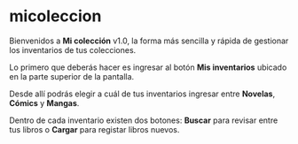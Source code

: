 # micoleccion

Bienvenidos a <b>Mi colección</b> v1.0, la forma más sencilla y rápida de gestionar los inventarios de tus colecciones. 

Lo primero que deberás hacer es ingresar al botón <b>Mis inventarios</b> ubicado en la parte superior de la pantalla.
  
Desde allí podrás elegir a cuál de tus inventarios ingresar entre <b>Novelas</b>, <b>Cómics</b> y <b>Mangas</b>.

Dentro de cada inventario existen dos botones: <b>Buscar</b> para revisar entre tus libros o <b>Cargar</b> para registar libros nuevos. 
